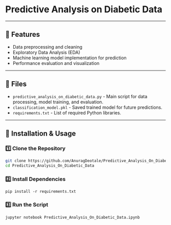 # Predictive Analysis on Diabetic Data

---

## 📌 Features
- Data preprocessing and cleaning
- Exploratory Data Analysis (EDA)
- Machine learning model implementation for prediction
- Performance evaluation and visualization
---

## 📂 Files
- `predictive_analysis_on_diabetic_data.py` - Main script for data processing, model training, and evaluation.  
- `classification_model.pkl` - Saved trained model for future predictions.  
- `requirements.txt` - List of required Python libraries.  

---

## 🚀 Installation & Usage

### 1️⃣ Clone the Repository
```sh
git clone https://github.com/AnuragDeotale/Predictive_Analysis_On_Diabetic_Data.git
cd Predictive_Analysis_On_Diabetic_Data


```

### 2️⃣ Install Dependencies
```
pip install -r requirements.txt
```

### 3️⃣ Run the Script
```
jupyter notebook Predictive_Analysis_On_Diabetic_Data.ipynb

```
